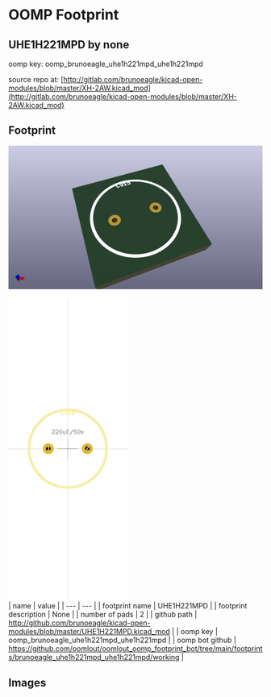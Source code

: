 # OOMP Footprint  
## UHE1H221MPD  by none  
  
oomp key: oomp_brunoeagle_uhe1h221mpd_uhe1h221mpd  
  
source repo at: [http://gitlab.com/brunoeagle/kicad-open-modules/blob/master/XH-2AW.kicad_mod](http://gitlab.com/brunoeagle/kicad-open-modules/blob/master/XH-2AW.kicad_mod)  
## Footprint  
  
[![working_kicad_pcb_3d.png](working_kicad_pcb_3d_600.png)](working_kicad_pcb_3d.png)  
  
[![working.png](working_600.png)](working.png)  
| name | value | 
| --- | --- | 
| footprint name | UHE1H221MPD | 
| footprint description | None | 
| number of pads | 2 | 
| github path | http://github.com/brunoeagle/kicad-open-modules/blob/master/UHE1H221MPD.kicad_mod | 
| oomp key | oomp_brunoeagle_uhe1h221mpd_uhe1h221mpd | 
| oomp bot github | https://github.com/oomlout/oomlout_oomp_footprint_bot/tree/main/footprints/brunoeagle_uhe1h221mpd_uhe1h221mpd/working | 
## Images  
